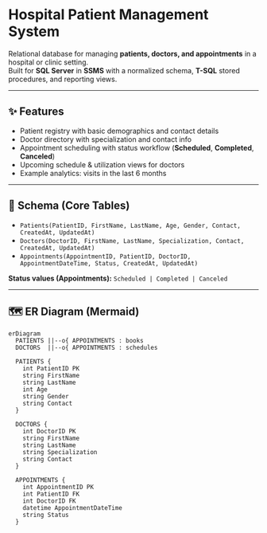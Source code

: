 # Hospital Patient Management System

Relational database for managing **patients, doctors, and appointments** in a hospital or clinic setting.  
Built for **SQL Server** in **SSMS** with a normalized schema, **T-SQL** stored procedures, and reporting views.

---

## ✨ Features
- Patient registry with basic demographics and contact details
- Doctor directory with specialization and contact info
- Appointment scheduling with status workflow (**Scheduled**, **Completed**, **Canceled**)
- Upcoming schedule & utilization views for doctors
- Example analytics: visits in the last 6 months

---

## 🧱 Schema (Core Tables)

- `Patients(PatientID, FirstName, LastName, Age, Gender, Contact, CreatedAt, UpdatedAt)`
- `Doctors(DoctorID, FirstName, LastName, Specialization, Contact, CreatedAt, UpdatedAt)`
- `Appointments(AppointmentID, PatientID, DoctorID, AppointmentDateTime, Status, CreatedAt, UpdatedAt)`

**Status values (Appointments):** `Scheduled | Completed | Canceled`

---

## 🗺️ ER Diagram (Mermaid)

```mermaid
erDiagram
  PATIENTS ||--o{ APPOINTMENTS : books
  DOCTORS  ||--o{ APPOINTMENTS : schedules

  PATIENTS {
    int PatientID PK
    string FirstName
    string LastName
    int Age
    string Gender
    string Contact
  }

  DOCTORS {
    int DoctorID PK
    string FirstName
    string LastName
    string Specialization
    string Contact
  }

  APPOINTMENTS {
    int AppointmentID PK
    int PatientID FK
    int DoctorID FK
    datetime AppointmentDateTime
    string Status
  }
